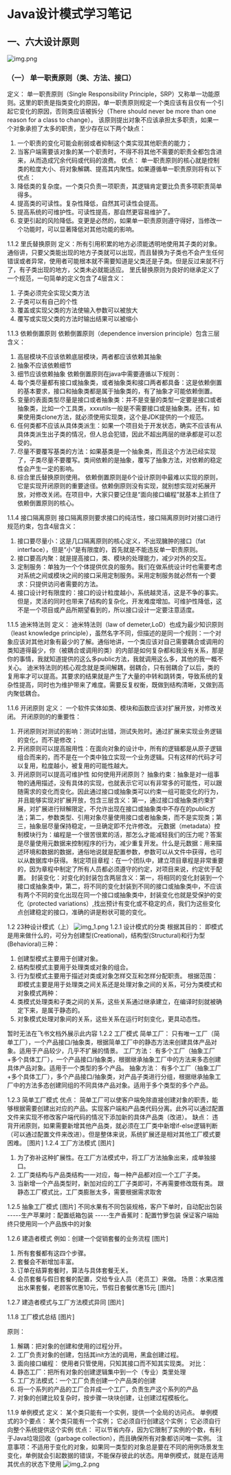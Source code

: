 # Java设计模式学习笔记

## 一、六大设计原则
![img.png](img.png)
### （一） 单一职责原则（类、方法、接口）
定义：
单一职责原则（Single Responsibility Principle，SRP）又称单一功能原则。这里的职责是指类变化的原因，单一职责原则规定一个类应该有且仅有一个引起它变化的原因，否则类应该被拆分（There should never be more than one reason for a class to change）。
该原则提出对象不应该承担太多职责，如果一个对象承担了太多的职责，至少存在以下两个缺点：
1. 一个职责的变化可能会削弱或者抑制这个类实现其他职责的能力；
2. 当客户端需要该对象的某一个职责时，不得不将其他不需要的职责全都包含进来，从而造成冗余代码或代码的浪费。
   优点：
   单一职责原则的核心就是控制类的粒度大小、将对象解耦、提高其内聚性。如果遵循单一职责原则将有以下优点：
1. 降低类的复杂度。一个类只负责一项职责，其逻辑肯定要比负责多项职责简单得多。
2. 提高类的可读性。复杂性降低，自然其可读性会提高。
3. 提高系统的可维护性。可读性提高，那自然更容易维护了。
4. 变更引起的风险降低。变更是必然的，如果单一职责原则遵守得好，当修改一个功能时，可以显著降低对其他功能的影响。

1.1.2 里氏替换原则
定义：所有引用积累的地方必须能透明地使用其子类的对象。
通俗讲，只要父类能出现的地方子类就可以出现，而且替换为子类也不会产生任何错误或者异常，使用者可能根本就不需要知道是父类还是子类。但是反过来就不行了，有子类出现的地方，父类未必就能适应。
里氏替换原则为良好的继承定义了一个规范，一句简单的定义包含了4层含义：
1. 子类必须完全实现父类方法
2. 子类可以有自己的个性
3. 覆盖或实现父类的方法使输入参数可以被放大
4. 覆写或实现父类的方法时输出结果可以被缩小

1.1.3 依赖倒置原则
依赖倒置原则（dependence inversion principle）包含三层含义：
1. 高层模块不应该依赖底层模块，两者都应该依赖其抽象
2. 抽象不应该依赖细节
3. 细节应该依赖抽象
   依赖倒置原则在java中需要遵循以下规则：
1. 每个类尽量都有接口或抽象类，或者抽象类和接口两者都具备：这是依赖倒置的基本要求，接口和抽象类都是属于抽象类的，有了抽象才可能依赖倒置。
2. 变量的表面类型尽量是接口或者抽象类：并不是变量的类型一定要是接口或者抽象类，比如一个工具类，xxxutils一般是不需要接口或是抽象类。还有，如果使用类clone方法，就必须使用实现类，这个是JDK提供的一个规范。
3. 任何类都不应该从具体类派生：如果一个项目处于开发状态，确实不应该有从具体类派生出子类的情况，但人总会犯错，因此不超出两层的继承都是可以忍受的。
4. 尽量不要覆写基类的方法：如果基类是一个抽象类，而且这个方法已经实现了，子类尽量不要覆写。类间依赖的是抽象，覆写了抽象方法，对依赖的稳定性会产生一定的影响。
5. 综合里氏替换原则使用。
   依赖倒置原则是6个设计原则中最难以实现的原则，它是实现开闭原则的重要途径。依赖倒原则没有实现，就别想实现对拓展开放，对修改关闭。在项目中，大家只要记住是“面向接口编程”就基本上抓住了依赖倒置原则的核心。

1.1.4 接口隔离原则
接口隔离原则要求接口的纯洁性，接口隔离原则时对接口进行规范约束，包含4层含义：
1. 接口要尽量小：这是几口隔离原则的核心定义，不出现臃肿的接口（fat interface），但是“小”是有限度的，首先就是不能违反单一职责原则。
2. 接口要高内聚：就是提高接口，类、模块的处理能力，减少对外的交互。
3. 定制服务：单独为一个个体提供优良的服务。我们在做系统设计时也需要考虑对系统之间或模块之间的接口采用定制服务。采用定制服务就必然有一个要求：只提供访问者需要的方法。
4. 接口设计时有限度的：接口的设计粒度越小，系统越灵活，这是不争的事实。但是，灵活的同时也带来了结构的复杂化，开发难度增加。可维护性降低，这不是一个项目或产品所期望看到的，所以接口设计一定要注意适度。

1.1.5 迪米特法则
定义：
迪米特法则（law of demeter,LoD）也成为最少知识原则（least knowledge principle），虽然名字不同，但描述的是同一个规则：一个对象应该对其他对象有最少的了解。通俗地讲，一个类应该对自己需要耦合或调用的类知道得最少，你（被耦合或调用的类）的内部是如何复杂都和我没有关系，那是你的事情，我就知道提供的这么多public方法，我就调用这么多，其他的我一概不关心。
迪米特法则的核心观念就是类间解耦，弱耦合，只有弱耦合了以后，类的复用率才可以提高。其要求的结果就是产生了大量的中转和跳转类，导致系统的复杂性提高，同时也为维护带来了难度。需要反复权衡，既做到结构清晰，又做到高内聚低耦合。

1.1.6 开闭原则
定义：
一个软件实体如类、模块和函数应该对扩展开放，对修改关闭。
开闭原则的的重要性：
1. 开闭原则对测试的影响：测试时出错，测试失败时。通过扩展来实现业务逻辑的变化，而不是修改；
2. 开闭原则可以提高服用性：在面向对象的设计中，所有的逻辑都是从原子逻辑组合而来的，而不是在一个类中独立实现一个业务逻辑。只有这样的代码才可以复用，粒度越小，被复用的可能性越大。
3. 开闭原则可以提高可维护性
   如何使用开闭原则？
   抽象约束：抽象是对一组事物的通用描述，没有具体的实现，也就表示它可以有非常多的可能性，可以跟随需求的变化而变化。因此通过接口或抽象类可以约束一组可能变化的行为，并且能够实现对扩展开放，包含三层含义：第一，通过接口或抽象类约束扩展，对扩展进行辩解限定，不允许出现在接口或抽象类中不存在的public方法；第二，参数类型、引用对象尽量使用接口或者抽象类，而不是实现类；第三，抽象层尽量保持稳定，一旦确定即不允许修改。
   元数据（metadata）控制模块行为：编程是一个很苦很累的活，那怎么才能减轻我们的压力呢？答案是尽量使用元数据来控制程序的行为，减少重复开发。什么是元数据：用来描述环境和数据的数据，通俗地说就是配置参数，参数可以从文件中获得，也可以从数据库中获得。
   制定项目章程：在一个团队中，建立项目章程是非常重要的，因为章程中制定了所有人员都必须遵守的约定，对项目来说，约定优于配置。
   封装变化：对变化的封装包含两层含义：第一，将相同的变化封装到一个接口或抽象类中，第二，将不同的变化封装到不同的接口或抽象类中，不应该有两个不同的变化出现在同一个接口或抽象类中，封装变化也就是受保护的变化（protected variations）,找出预计有变化或不稳定的点，我们为这些变化点创建稳定的接口，准确的讲是粉状可能的变化。

1.2 23种设计模式（上）
![img_1.png](img_1.png)
1.2.1 设计模式的分类
根据其目的：
即模式是用来做什么的，可分为创建型(Creational)，结构型(Structural)和行为型(Behavioral)三种：
1. 创建型模式主要用于创建对象。
2. 结构型模式主要用于处理类或对象的组合。
3. 行为型模式主要用于描述对类或对象怎样交互和怎样分配职责。
   根据范围：
   即模式主要是用于处理类之间关系还是处理对象之间的关系，可分为类模式和对象模式两种：
1. 类模式处理类和子类之间的关系，这些关系通过继承建立，在编译时刻就被确定下来，是属于静态的。
2. 对象模式处理对象间的关系，这些关系在运行时刻变化，更具动态性。

暂时无法在飞书文档外展示此内容
1.2.2 工厂模式
简单工厂：
只有唯一工厂（简单工厂），一个产品接口/抽象类，根据简单工厂中的静态方法来创建具体产品对象。适用于产品较少，几乎不扩展的情景。
工厂方法：
有多个工厂（抽象工厂+多个具体工厂），一个产品接口/抽象类，根据继承抽象工厂中的方法来多态创建具体产品对象。适用于一个类型的多个产品。
抽象方法：
有多个工厂（抽象工厂+多个具体工厂），多个产品接口/抽象类，对产品子类进行分组，根据继承抽象工厂中的方法多态创建同组的不同具体产品对象。适用于多个类型的多个产品。

1.2.3 简单工厂模式
优点：
简单工厂可以使客户端免除直接创建对象的职责，能够根据需要创建出对应的产品。实现客户端和产品类代码分离。此外可以通过配置文件来实现不修改客户端代码的情况下添加新的具体产品类（改进）。
缺点：
违背开闭原则，如果需要新增其他产品类，就必须在工厂类中新增if-else逻辑判断（可以通过配置文件来改进）。但是整体来说，系统扩展还是相对其他工厂模式要困难。
[图片]
1.2.4 工厂方法模式
[图片]
1. 为了弥补这种扩展性。在工厂方法模式中，将工厂方法抽象出来，成单独接口。
2. 工厂类结构与产品类结构一一对应，每一种产品都对应一个工厂子类。
3. 当新增一个产品类型时，新加对应的工厂子类即可，不再需要修改既有类。
   跟静态工厂模式比，工厂类膨胀太多，需要根据需求取舍

1.2.5 抽象工厂模式
[图片]
不同水果有不同包装规格，客户下单时，自动配出包装
-----生产苹果时：配置纸箱包装
-----生产香蕉时：配置竹箩包装
保证客户端始终只使用同一个产品族中的对象

1.2.6 建造者模式
例如：创建一个促销套餐的业务流程
[图片]
1. 所有套餐都有这四个步骤。
2. 套餐会不断增加丰富。
3. 订单在结算套餐时，算法与具体套餐无关。
4. 会员套餐与假日套餐的配置，交给专业人员（老员工）来做。
   场景：水果店推出水果套餐，老顾客优惠10元，节假日套餐优惠15元
   [图片]

1.2.7 建造者模式与工厂方法模式异同
[图片]

1.1.8 工厂模式总结
[图片]

原则：
1. 解耦：把对象的创建和使用的过程分开。
2. 工厂负责对象的创建，包括其init方法的调用，黑盒创建过程。
3. 面向接口编程： 使用者只管使用，只知其接口而不知其实现类。
   对比：
4. 静态工厂：把所有对象的创建逻辑集中到一个（专业）类里处理
5. 工厂方法模式：一个工厂负责创建一个产品类的创建
6. 将一个系列的产品的工厂合并成一个工厂，负责生产这个系列的产品
7. 对象的创建比较复杂时，按步骤一块块创建，让创建过程模板化。

1.1.9 单例模式
定义：
某个类只能有一个实例，提供一个全局的访问点。
单例模式的3个要点：
某个类只能有一个实例；
它必须自行创建这个实例；
它必须自行向整个系统提供这个实例
优点：
可以节省内存，因为它限制了实例的个数，有利于Java垃圾回收（garbage collection），而且确保所有对象都访问唯一实例。
注意事项：不适用于变化的对象，如果同一类型的对象总是要在不同的用例场景发生变化，单例就会引起数据的错误，不能保存彼此的状态。用单例模式，就是在适用其优点的状态下使用
![img_2.png](img_2.png)
